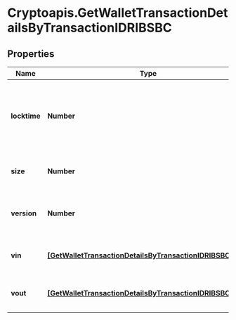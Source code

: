 # Cryptoapis.GetWalletTransactionDetailsByTransactionIDRIBSBC

## Properties

Name | Type | Description | Notes
------------ | ------------- | ------------- | -------------
**locktime** | **Number** | Represents the time at which a particular transaction can be added to the blockchain. | 
**size** | **Number** | Represents the total size of this transaction. | 
**version** | **Number** | Represents the transaction version number. | 
**vin** | [**[GetWalletTransactionDetailsByTransactionIDRIBSBCVin]**](GetWalletTransactionDetailsByTransactionIDRIBSBCVin.md) | Object Array representation of transaction inputs | 
**vout** | [**[GetWalletTransactionDetailsByTransactionIDRIBSBCVout]**](GetWalletTransactionDetailsByTransactionIDRIBSBCVout.md) | Object Array representation of transaction outputs | 



